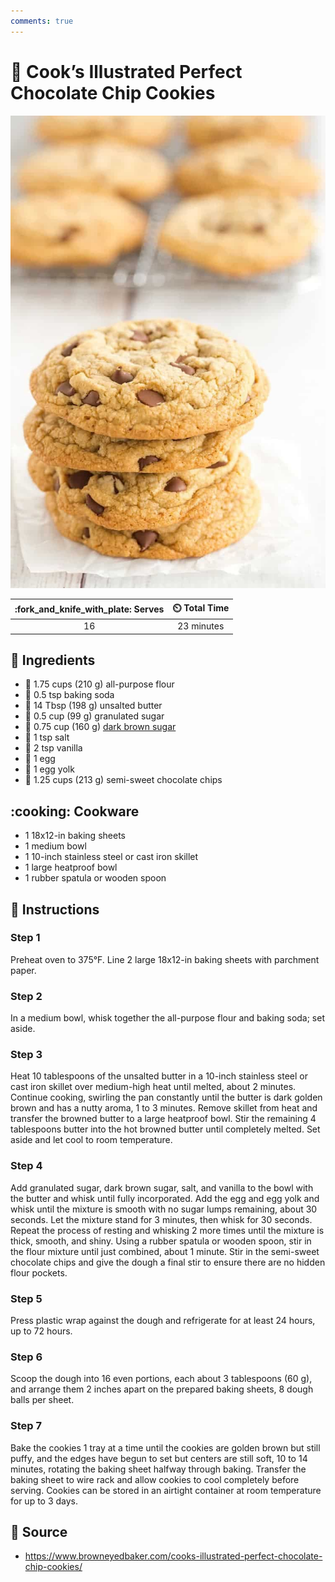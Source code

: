 ```yaml
---
comments: true
---
```

# :cookie: Cook’s Illustrated Perfect Chocolate Chip Cookies

![Cook's Illustrated Perfect Chocolate Chip Cookies](../assets/images/cook's-illustrated-perfect-chocolate-chip-cookies.jpg)

| :fork_and_knife_with_plate: Serves | :timer_clock: Total Time |
|:----------------------------------:|:-----------------------: |
| 16 | 23 minutes |

## :salt: Ingredients

- :ear_of_rice: 1.75 cups (210 g) all-purpose flour
- :cup_with_straw: 0.5 tsp baking soda
- :butter: 14 Tbsp (198 g) unsalted butter
- :candy: 0.5 cup (99 g) granulated sugar
- :maple_leaf: 0.75 cup (160 g) [dark brown sugar][1]
- :salt: 1 tsp salt
- :ice_cream: 2 tsp vanilla
- :egg: 1 egg
- :egg: 1 egg yolk
- :chocolate_bar: 1.25 cups (213 g) semi-sweet chocolate chips

## :cooking: Cookware

- 1 18x12-in baking sheets
- 1 medium bowl
- 1 10-inch stainless steel or cast iron skillet
- 1 large heatproof bowl
- 1 rubber spatula or wooden spoon

## :pencil: Instructions

### Step 1

Preheat oven to 375°F. Line 2 large 18x12-in baking sheets with parchment paper.

### Step 2

In a medium bowl, whisk together the all-purpose flour and baking soda; set aside.

### Step 3

Heat 10 tablespoons of the unsalted butter in a 10-inch stainless steel or cast iron skillet over medium-high heat
until melted, about 2 minutes. Continue cooking, swirling the pan constantly until the butter is dark golden brown and
has a nutty aroma, 1 to 3 minutes. Remove skillet from heat and transfer the browned butter to a large heatproof bowl.
Stir the remaining 4 tablespoons butter into the hot browned butter until completely melted. Set aside and let cool to
room temperature.

### Step 4

Add granulated sugar, dark brown sugar, salt, and vanilla to the bowl with the butter and whisk until fully
incorporated. Add the egg and egg yolk and whisk until the mixture is smooth with no sugar lumps remaining, about 30
seconds. Let the mixture stand for 3 minutes, then whisk for 30 seconds. Repeat the process of resting and whisking 2
more times until the mixture is thick, smooth, and shiny. Using a rubber spatula or wooden spoon, stir in the flour
mixture until just combined, about 1 minute. Stir in the semi-sweet chocolate chips and give the dough a final stir to
ensure there are no hidden flour pockets.

### Step 5

Press plastic wrap against the dough and refrigerate for at least 24 hours, up to 72 hours.

### Step 6

Scoop the dough into 16 even portions, each about 3 tablespoons (60 g), and arrange them 2 inches apart on the prepared baking
sheets, 8 dough balls per sheet.

### Step 7

Bake the cookies 1 tray at a time until the cookies are golden brown but still puffy, and the edges have begun to set
but centers are still soft, 10 to 14 minutes, rotating the baking sheet halfway through baking. Transfer the baking
sheet to wire rack and allow cookies to cool completely before serving. Cookies can be stored in an airtight container
at room temperature for up to 3 days.

## :link: Source

- <https://www.browneyedbaker.com/cooks-illustrated-perfect-chocolate-chip-cookies/>

[1]: <../ingredients/brown-sugar.md>
